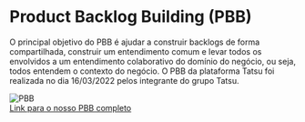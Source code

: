 # Product Backlog Building (PBB)

O principal objetivo do PBB é ajudar a construir backlogs de forma compartilhada, construir um entendimento comum e levar todos os envolvidos a um entendimento colaborativo do domínio do negócio, ou seja, todos entendem o contexto do negócio. O PBB da plataforma Tatsu foi realizada no dia 16/03/2022 pelos integrante do grupo Tatsu.


<img src="../Assets/Images/pbb.png" alt="PBB">
<br>
<a href="https://miro.com/app/board/uXjVONjoEoU=/">Link para o nosso PBB completo</a>